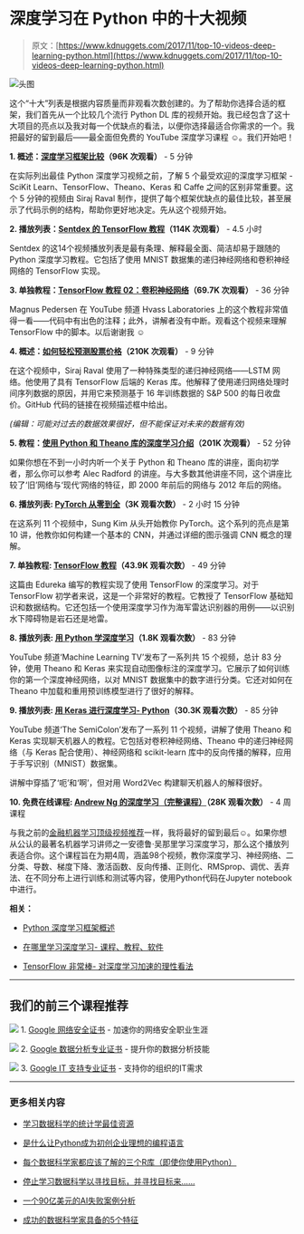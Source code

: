 # 深度学习在 Python 中的十大视频

> 原文：[https://www.kdnuggets.com/2017/11/top-10-videos-deep-learning-python.html](https://www.kdnuggets.com/2017/11/top-10-videos-deep-learning-python.html)

![头图](../Images/0622f9b73303760e290a3a006164b0bb.png)

这个“十大”列表是根据内容质量而非观看次数创建的。为了帮助你选择合适的框架，我们首先从一个比较几个流行 Python DL 库的视频开始。我已经包含了这十大项目的亮点以及我对每一个优缺点的看法，以便你选择最适合你需求的一个。我把最好的留到最后——最全面但免费的 YouTube 深度学习课程 ☺。我们开始吧！

**1\. 概述：[深度学习框架比较](https://www.youtube.com/watch?v=MDP9FfsNx60)（96K 次观看）** - 5 分钟

在实际列出最佳 Python 深度学习视频之前，了解 5 个最受欢迎的深度学习框架 - SciKit Learn、TensorFlow、Theano、Keras 和 Caffe 之间的区别非常重要。这个 5 分钟的视频由 Siraj Raval 制作，提供了每个框架优缺点的最佳比较，甚至展示了代码示例的结构，帮助你更好地决定。先从这个视频开始。

**2\. 播放列表：[Sentdex 的 TensorFlow 教程](https://www.youtube.com/watch?v=oYbVFhK_olY&list=PLSPWNkAMSvv5DKeSVDbEbUKSsK4Z-GgiP)（114K 次观看）** - 4.5 小时

Sentdex 的这14个视频播放列表是最有条理、解释最全面、简洁却易于跟随的 Python 深度学习教程。它包括了使用 MNIST 数据集的递归神经网络和卷积神经网络的 TensorFlow 实现。

**3\. 单独教程：[TensorFlow 教程 02：卷积神经网络](https://www.youtube.com/watch?v=HMcx-zY8JSg)（69.7K 次观看）** - 36 分钟

Magnus Pedersen 在 YouTube 频道 Hvass Laboratories 上的这个教程非常值得一看——代码中有出色的注释；此外，讲解者没有中断。观看这个视频来理解 TensorFlow 中的脚本。以后谢谢我 ☺

**4\. 概述：[如何轻松预测股票价格](https://www.youtube.com/watch?v=ftMq5ps503w)（210K 次观看）** - 9 分钟

在这个视频中，Siraj Raval 使用了一种特殊类型的递归神经网络——LSTM 网络。他使用了具有 TensorFlow 后端的 Keras 库。他解释了使用递归网络处理时间序列数据的原因，并用它来预测基于 16 年训练数据的 S&P 500 的每日收盘价。GitHub 代码的链接在视频描述框中给出。

*(编辑：可能对过去的数据效果很好，但不能保证对未来的数据有效)*

**5\. 教程：[使用 Python 和 Theano 库的深度学习介绍](https://www.youtube.com/watch?v=S75EdAcXHKk)（201K 次观看）** - 52 分钟

如果你想在不到一小时内听一个关于 Python 和 Theano 库的讲座，面向初学者，那么你可以参考 Alec Radford 的讲座。与大多数其他讲座不同，这个讲座比较了‘旧’网络与‘现代’网络的特征，即 2000 年前后的网络与 2012 年后的网络。

**6\. 播放列表: [PyTorch 从零到全](https://www.youtube.com/playlist?list=PLlMkM4tgfjnJ3I-dbhO9JTw7gNty6o_2m)（3K 观看次数）** - 2 小时 15 分钟

在这系列 11 个视频中，Sung Kim 从头开始教你 PyTorch。这个系列的亮点是第 10 讲，他教你如何构建一个基本的 CNN，并通过详细的图示强调 CNN 概念的理解。

**7\. 单独教程: [TensorFlow 教程](https://www.youtube.com/watch?v=yX8KuPZCAMo)（43.9K 观看次数）** - 49 分钟

这篇由 Edureka 编写的教程实现了使用 TensorFlow 的深度学习。对于 TensorFlow 初学者来说，这是一个非常好的教程。它教授了 TensorFlow 基础知识和数据结构。它还包括一个使用深度学习作为海军雷达识别器的用例——以识别水下障碍物是岩石还是地雷。

**8\. 播放列表: [用 Python 学深度学习](https://www.youtube.com/playlist?list=PLIG2x2RJ_4LSRIZiVAHH4qWQSLLfrYLnh)（1.8K 观看次数）** - 83 分钟

YouTube 频道‘Machine Learning TV’发布了一系列共 15 个视频，总计 83 分钟，使用 Theano 和 Keras 来实现自动图像标注的深度学习。它展示了如何训练你的第一个深度神经网络，以对 MNIST 数据集中的数字进行分类。它还对如何在 Theano 中加载和重用预训练模型进行了很好的解释。

**9\. 播放列表: [用 Keras 进行深度学习- Python](https://www.youtube.com/playlist?list=PLVBorYCcu-xX3Ppjb_sqBd_Xf6GqagQyl)（30.3K 观看次数）** - 85 分钟

YouTube 频道‘The SemiColon’发布了一系列 11 个视频，讲解了使用 Theano 和 Keras 实现聊天机器人的教程。它包括对卷积神经网络、Theano 中的递归神经网络（与 Keras 配合使用）、神经网络和 scikit-learn 库中的反向传播的解释，应用于手写识别（MNIST）数据集。

讲解中穿插了‘呃’和‘啊’，但对用 Word2Vec 构建聊天机器人的解释很好。

**10\. 免费在线课程: [Andrew Ng 的深度学习（完整课程）](https://www.youtube.com/playlist?list=PLBAGcD3siRDguyYYzhVwZ3tLvOyyG5k6K)（28K 观看次数）** - 4 周课程

与我之前的[金融机器学习顶级视频推荐](https://www.kdnuggets.com/2017/09/top-10-videos-machine-learning-finance.html?preview=true)一样，我将最好的留到最后☺。如果你想从公认的最著名机器学习讲师之一安德鲁·吴那里学习深度学习，那么这个播放列表适合你。这个课程旨在为期4周，涵盖98个视频，教你深度学习、神经网络、二分类、导数、梯度下降、激活函数、反向传播、正则化、RMSprop、调优、丢弃法、在不同分布上进行训练和测试等内容，使用Python代码在Jupyter notebook中进行。

**相关：**

+   [Python 深度学习框架概述](/2017/02/python-deep-learning-frameworks-overview.html)

+   [在哪里学习深度学习- 课程、教程、软件](/2014/05/learn-deep-learning-courses-tutorials-overviews.html)

+   [TensorFlow 非常棒- 对深度学习加速的理性看法](/2015/12/tensor-flow-terrific-deep-learning-library.html)

* * *

## 我们的前三个课程推荐

![](../Images/0244c01ba9267c002ef39d4907e0b8fb.png) 1\. [Google 网络安全证书](https://www.kdnuggets.com/google-cybersecurity) - 加速你的网络安全职业生涯

![](../Images/e225c49c3c91745821c8c0368bf04711.png) 2\. [Google 数据分析专业证书](https://www.kdnuggets.com/google-data-analytics) - 提升你的数据分析技能

![](../Images/0244c01ba9267c002ef39d4907e0b8fb.png) 3\. [Google IT 支持专业证书](https://www.kdnuggets.com/google-itsupport) - 支持你的组织的IT需求

* * *

### 更多相关内容

+   [学习数据科学的统计学最佳资源](https://www.kdnuggets.com/2021/12/springboard-top-resources-learn-data-science-statistics.html)

+   [是什么让Python成为初创企业理想的编程语言](https://www.kdnuggets.com/2021/12/makes-python-ideal-programming-language-startups.html)

+   [每个数据科学家都应该了解的三个R库（即使你使用Python）](https://www.kdnuggets.com/2021/12/three-r-libraries-every-data-scientist-know-even-python.html)

+   [停止学习数据科学以寻找目标，并寻找目标来……](https://www.kdnuggets.com/2021/12/stop-learning-data-science-find-purpose.html)

+   [一个90亿美元的AI失败案例分析](https://www.kdnuggets.com/2021/12/9b-ai-failure-examined.html)

+   [成功的数据科学家具备的5个特征](https://www.kdnuggets.com/2021/12/5-characteristics-successful-data-scientist.html)
